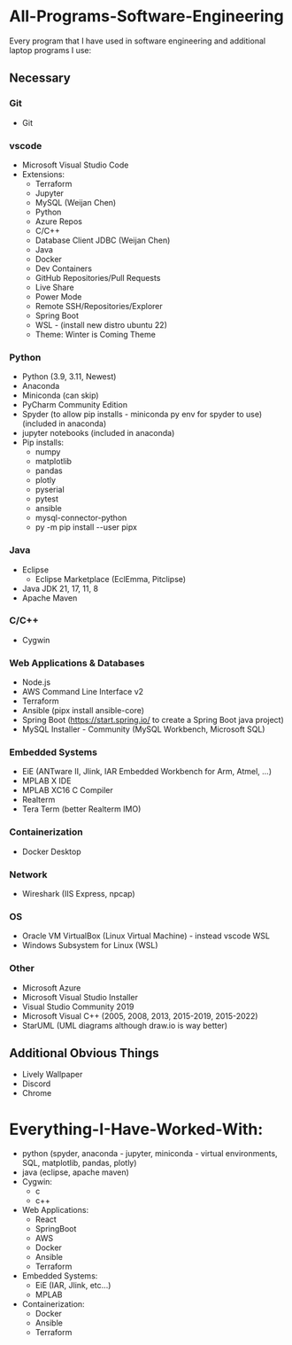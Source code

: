 # All-Programs-Software-Engineering
Every program that I have used in software engineering and additional laptop programs I use:

## Necessary

### Git
- Git

### vscode
- Microsoft Visual Studio Code
- Extensions:
  - Terraform
  - Jupyter
  - MySQL (Weijan Chen)
  - Python
  - Azure Repos
  - C/C++
  - Database Client JDBC (Weijan Chen)
  - Java
  - Docker
  - Dev Containers
  - GitHub Repositories/Pull Requests
  - Live Share
  - Power Mode
  - Remote SSH/Repositories/Explorer
  - Spring Boot
  - WSL - (install new distro ubuntu 22)
  - Theme: Winter is Coming Theme

### Python
- Python (3.9, 3.11, Newest)
- Anaconda
- Miniconda (can skip)
- PyCharm Community Edition
- Spyder (to allow pip installs - miniconda py env for spyder to use) (included in anaconda)
- jupyter notebooks (included in anaconda)
- Pip installs:
  - numpy
  - matplotlib
  - pandas
  - plotly
  - pyserial
  - pytest
  - ansible
  - mysql-connector-python
  - py -m pip install --user pipx

### Java
- Eclipse
  - Eclipse Marketplace (EclEmma, Pitclipse)
- Java JDK 21, 17, 11, 8
- Apache Maven

### C/C++
- Cygwin

### Web Applications & Databases
- Node.js
- AWS Command Line Interface v2
- Terraform
- Ansible (pipx install ansible-core)
- Spring Boot (https://start.spring.io/ to create a Spring Boot java project)
- MySQL Installer - Community (MySQL Workbench, Microsoft SQL)

### Embedded Systems
- EiE (ANTware II, Jlink, IAR Embedded Workbench for Arm, Atmel, ...)
- MPLAB X IDE
- MPLAB XC16 C Compiler
- Realterm
- Tera Term (better Realterm IMO)

### Containerization
- Docker Desktop


### Network
- Wireshark (IIS Express, npcap)

### OS
- Oracle VM VirtualBox (Linux Virtual Machine) - instead vscode WSL
- Windows Subsystem for Linux (WSL)

### Other
- Microsoft Azure
- Microsoft Visual Studio Installer
- Visual Studio Community 2019
- Microsoft Visual C++ (2005, 2008, 2013, 2015-2019, 2015-2022)
- StarUML (UML diagrams although draw.io is way better)

## Additional Obvious Things

- Lively Wallpaper
- Discord
- Chrome

# Everything-I-Have-Worked-With:
- python (spyder, anaconda - jupyter, miniconda - virtual environments, SQL, matplotlib, pandas, plotly)
- java (eclipse, apache maven)
- Cygwin:
  - c
  - c++
- Web Applications:
  - React
  - SpringBoot
  - AWS
  - Docker
  - Ansible
  - Terraform
- Embedded Systems:
  - EiE (IAR, Jlink, etc...)
  - MPLAB
- Containerization:
  - Docker
  - Ansible
  - Terraform
